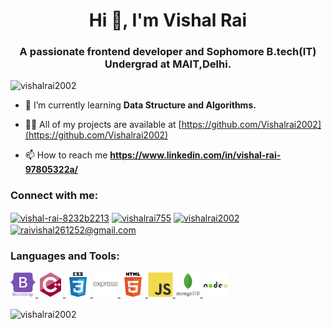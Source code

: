 <h1 align="center">Hi 👋, I'm Vishal Rai</h1>
<h3 align="center">A passionate frontend developer and Sophomore B.tech(IT) Undergrad at MAIT,Delhi.</h3>

<p align="left"> <img src="https://komarev.com/ghpvc/?username=vishalrai2002&label=Profile%20views&color=0e75b6&style=flat" alt="vishalrai2002" /> </p>

- 🌱 I’m currently learning **Data Structure and Algorithms.**

- 👨‍💻 All of my projects are available at [https://github.com/Vishalrai2002](https://github.com/Vishalrai2002)

- 📫 How to reach me **https://www.linkedin.com/in/vishal-rai-97805322a/**

<h3 align="left">Connect with me:</h3>
<p align="left">
<a href="https://www.linkedin.com/in/vishal-rai-97805322a/" target="blank"><img align="center" src="https://raw.githubusercontent.com/rahuldkjain/github-profile-readme-generator/master/src/images/icons/Social/linked-in-alt.svg" alt="vishal-rai-8232b2213" height="30" width="40" /></a>
<a href="https://instagram.com/vishalrai755" target="blank"><img align="center" src="https://raw.githubusercontent.com/rahuldkjain/github-profile-readme-generator/master/src/images/icons/Social/instagram.svg" alt="vishalrai755" height="30" width="40" /></a>
<a href="https://www.codechef.com/users/vishalrai2002" target="blank"><img align="center" src="https://cdn.jsdelivr.net/npm/simple-icons@3.1.0/icons/codechef.svg" alt="vishalrai2002" height="30" width="40" /></a>
<a href="https://www.hackerrank.com/raivishal261252@gmail.com" target="blank"><img align="center" src="https://raw.githubusercontent.com/rahuldkjain/github-profile-readme-generator/master/src/images/icons/Social/hackerrank.svg" alt="raivishal261252@gmail.com" height="30" width="40" /></a>
</p>

<h3 align="left">Languages and Tools:</h3>
<p align="left"> <a href="https://getbootstrap.com" target="_blank" rel="noreferrer"> <img src="https://raw.githubusercontent.com/devicons/devicon/master/icons/bootstrap/bootstrap-plain-wordmark.svg" alt="bootstrap" width="40" height="40"/> </a> <a href="https://www.w3schools.com/cpp/" target="_blank" rel="noreferrer"> <img src="https://raw.githubusercontent.com/devicons/devicon/master/icons/cplusplus/cplusplus-original.svg" alt="cplusplus" width="40" height="40"/> </a> <a href="https://www.w3schools.com/css/" target="_blank" rel="noreferrer"> <img src="https://raw.githubusercontent.com/devicons/devicon/master/icons/css3/css3-original-wordmark.svg" alt="css3" width="40" height="40"/> </a> <a href="https://expressjs.com" target="_blank" rel="noreferrer"> <img src="https://raw.githubusercontent.com/devicons/devicon/master/icons/express/express-original-wordmark.svg" alt="express" width="40" height="40"/> </a> <a href="https://www.w3.org/html/" target="_blank" rel="noreferrer"> <img src="https://raw.githubusercontent.com/devicons/devicon/master/icons/html5/html5-original-wordmark.svg" alt="html5" width="40" height="40"/> </a> <a href="https://developer.mozilla.org/en-US/docs/Web/JavaScript" target="_blank" rel="noreferrer"> <img src="https://raw.githubusercontent.com/devicons/devicon/master/icons/javascript/javascript-original.svg" alt="javascript" width="40" height="40"/> </a> <a href="https://www.mongodb.com/" target="_blank" rel="noreferrer"> <img src="https://raw.githubusercontent.com/devicons/devicon/master/icons/mongodb/mongodb-original-wordmark.svg" alt="mongodb" width="40" height="40"/> </a> <a href="https://nodejs.org" target="_blank" rel="noreferrer"> <img src="https://raw.githubusercontent.com/devicons/devicon/master/icons/nodejs/nodejs-original-wordmark.svg" alt="nodejs" width="40" height="40"/> </a> </p>

<p><img align="center" src="https://github-readme-stats.vercel.app/api/top-langs?username=vishalrai2002&show_icons=true&locale=en&layout=compact" alt="vishalrai2002" /></p>
